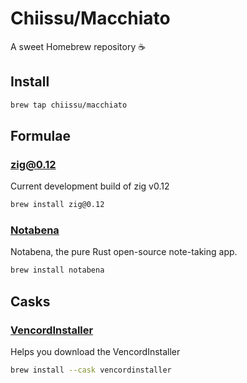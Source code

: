 # Chiissu/Macchiato

A sweet Homebrew repository ☕

## Install

```sh
brew tap chiissu/macchiato
```

## Formulae

### [zig@0.12](https://ziglang.org/)

Current development build of zig v0.12

```sh
brew install zig@0.12
```

### [Notabena](https://github.com/ThatFrogDev/notabena/)

Notabena, the pure Rust open-source note-taking app.

```sh
brew install notabena
```

## Casks

### [VencordInstaller](https://vencord.dev/)

Helps you download the VencordInstaller

```sh
brew install --cask vencordinstaller
```

